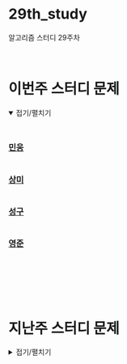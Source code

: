 # 29th_study
알고리즘 스터디 29주차

<br/>

# 이번주 스터디 문제

<details markdown="1" open>
<summary>접기/펼치기</summary>

<br/>

## []()

### [민웅](//민웅.py)

```py

```

### [상미](//상미.py)

```py

```

### [성구](//성구.py)

```py

```

### [영준](//영준.py)

```py

```

<br/>



</details>

<br/><br/>

# 지난주 스터디 문제

<details markdown="1">
<summary>접기/펼치기</summary>

## [환상의 짝궁 2]()

### [민웅](./환상의%20짝꿍%202/민웅.py)

```py

```

### [상미](./환상의%20짝꿍%202/상미.py)

```py

```

### [성구](./환상의%20짝꿍%202/성구.py)

```py

```

### [영준](./환상의%20짝꿍%202/영준.py)

```py

```

## [거스름돈 계산하기]()

### [민웅](./거스름돈%20계산하기/민웅.py)

```py

```

### [상미](./거스름돈%20계산하기/상미.py)

```py

```

### [성구](./거스름돈%20계산하기/성구.py)

```py

```

### [영준](./거스름돈%20계산하기/영준.py)

```py

```

## [코드트리 테트리스]()

### [민웅](./코드트리%20테트리스/민웅.py)

```py

```

### [상미](./코드트리%20테트리스/상미.py)

```py

```

### [성구](./코드트리%20테트리스/성구.py)

```py

```

### [영준](./코드트리%20테트리스/영준.py)

```py

```

# 알고리즘 설명

<details markdown="1">
<summary>접기/펼치기</summary>

</details>
